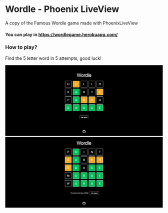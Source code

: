 # Wordle - Phoenix LiveView

A copy of the Famous Wordle game made with PhoenixLiveView

#### You can play in https://wordlegame.herokuapp.com/

### How to play?

Find the 5 letter word in 5 attempts, good luck! 

<div align="center">
  <img src="priv/static/images/win.png">
</div>

<div align="center">
  <img src="priv/static/images/fail.png">
</div>
